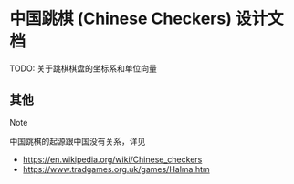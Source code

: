 # 中国跳棋 (Chinese Checkers) 设计文档

TODO: 关于跳棋棋盘的坐标系和单位向量

## 其他

> [!NOTE]
> 中国跳棋的起源跟中国没有关系，详见
> * https://en.wikipedia.org/wiki/Chinese_checkers
> * https://www.tradgames.org.uk/games/Halma.htm
